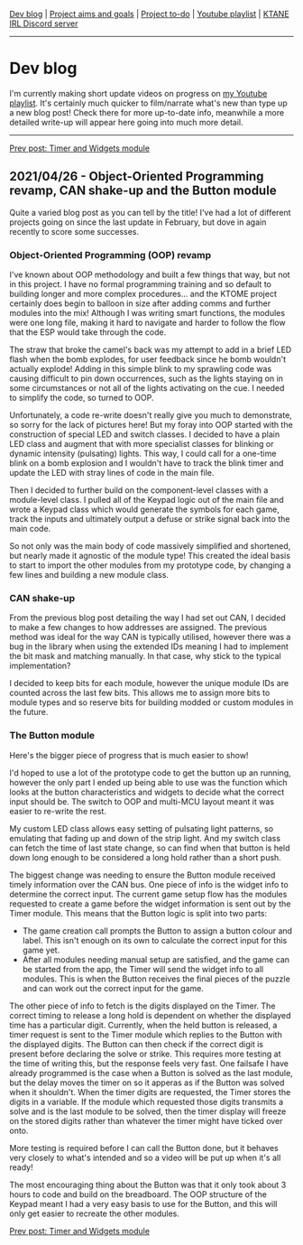 [Dev blog](devblog.md) | [Project aims and goals](goals.md) | [Project to-do](todo.md) | [Youtube playlist](https://www.youtube.com/watch?v=8m7peVlW2mE&list=PLJqFvAhkcSkkks42zClG5WlvO1khFZCKK) | [KTANE IRL Discord server](https://discord.com/channels/711013430575890432)

---

# Dev blog
I'm currently making short update videos on progress on [my Youtube playlist](https://www.youtube.com/watch?v=8m7peVlW2mE&list=PLJqFvAhkcSkkks42zClG5WlvO1khFZCKK). It's certainly much quicker to film/narrate what's new than type up a new blog post! Check there for more up-to-date info, meanwhile a more detailed write-up will appear here going into much more detail.

---

[Prev post: Timer and Widgets module](devblog_5.md)

## 2021/04/26 - Object-Oriented Programming revamp, CAN shake-up and the Button module
Quite a varied blog post as you can tell by the title! I've had a lot of different projects going on since the last update in February, but dove in again recently to score some successes.

### Object-Oriented Programming (OOP) revamp
I've known about OOP methodology and built a few things that way, but not in this project. I have no formal programming training and so default to building longer and more complex procedures... and the KTOME project certainly does begin to balloon in size after adding comms and further modules into the mix! Although I was writing smart functions, the modules were one long file, making it hard to navigate and harder to follow the flow that the ESP would take through the code.

The straw that broke the camel's back was my attempt to add in a brief LED flash when the bomb explodes, for user feedback since he bomb wouldn't actually explode! Adding in this simple blink to my sprawling code was causing difficult to pin down occurrences, such as the lights staying on in some circumstances or not all of the lights activating on the cue. I needed to simplify the code, so turned to OOP.

Unfortunately, a code re-write doesn't really give you much to demonstrate, so sorry for the lack of pictures here! But my foray into OOP started with the construction of special LED and switch classes. I decided to have a plain LED class and augment that with more specialist classes for blinking or dynamic intensity (pulsating) lights. This way, I could call for a one-time blink on a bomb explosion and I wouldn't have to track the blink timer and update the LED with stray lines of code in the main file.

Then I decided to further build on the component-level classes with a module-level class. I pulled all of the Keypad logic out of the main file and wrote a Keypad class which would generate the symbols for each game, track the inputs and ultimately output a defuse or strike signal back into the main code.

So not only was the main body of code massively simplified and shortened, but nearly made it agnostic of the module type! This created the ideal basis to start to import the other modules from my prototype code, by changing a few lines and building a new module class.

### CAN shake-up

From the previous blog post detailing the way I had set out CAN, I decided to make a few changes to how addresses are assigned. The previous method was ideal for the way CAN is typically utilised, however there was a bug in the library when using the extended IDs meaning I had to implement the bit mask and matching manually. In that case, why stick to the typical implementation?

I decided to keep bits for each module, however the unique module IDs are counted across the last few bits. This allows me to assign more bits to module types and so reserve bits for building modded or custom modules in the future.

### The Button module

Here's the bigger piece of progress that is much easier to show!

I'd hoped to use a lot of the prototype code to get the button up an running, however the only part I ended up being able to use was the function which looks at the button characteristics and widgets to decide what the correct input should be. The switch to OOP and multi-MCU layout meant it was easier to re-write the rest.

My custom LED class allows easy setting of pulsating light patterns, so emulating that fading up and down of the strip light. And my switch class can fetch the time of last state change, so can find when that button is held down long enough to be considered a long hold rather than a short push.

The biggest change was needing to ensure the Button module received timely information over the CAN bus.
One piece of info is the widget info to determine the correct input. The current game setup flow has the modules requested to create a game before the widget information is sent out by the Timer module. This means that the Button logic is split into two parts:
* The game creation call prompts the Button to assign a button colour and label. This isn't enough on its own to calculate the correct input for this game yet.
* After all modules needing manual setup are satisfied, and the game can be started from the app, the Timer will send the widget info to all modules. This is when the Button receives the final pieces of the puzzle and can work out the correct input for the game.

The other piece of info to fetch is the digits displayed on the Timer. The correct timing to release a long hold is dependent on whether the displayed time has a particular digit. Currently, when the held button is released, a timer request is sent to the Timer module which replies to the Button with the displayed digits. The Button can then check if the correct digit is present before declaring the solve or strike. This requires more testing at the time of writing this, but the response feels very fast. One failsafe I have already programmed is the case when a Button is solved as the last module, but the delay moves the timer on so it apperas as if the Button was solved when it shouldn't. When the timer digits are requested, the Timer stores the digits in a variable. If the module which requested those digits transmits a solve and is the last module to be solved, then the timer display will freeze on the stored digits rather than whatever the timer might have ticked over onto.

More testing is required before I can call the Button done, but it behaves very closely to what's intended and so a video will be put up when it's all ready!

The most encouraging thing about the Button was that it only took about 3 hours to code and build on the breadboard. The OOP structure of the Keypad meant I had a very easy basis to use for the Button, and this will only get easier to recreate the other modules.

[Prev post: Timer and Widgets module](devblog_5.md)
